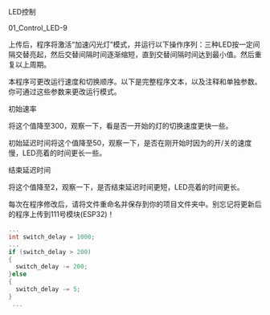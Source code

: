 LED控制

01_Control_LED-9

上传后，程序将激活“加速闪光灯”模式，并运行以下操作序列：三种LED按一定间隔交替亮起，然后交替间隔时间逐渐缩短，直到交替间隔时间达到最小值。然后重复以上周期。

本程序可更改运行速度和切换顺序。以下是完整程序文本，以及注释和单独参数。你可通过这些参数来更改运行模式。

初始速率

将这个值降至300，观察一下，看是否一开始的灯的切换速度更快一些。

初始延迟时间将这个值降至50，观察一下，是否在刚开始时因为的开/关的速度慢，LED亮着的时间更长一些。

结束延迟时间

将这个值降至2，观察一下，是否结束延迟时间更短，LED亮着的时间更长。

每次在程序修改后，请将文件重命名并保存到你的项目文件夹中。别忘记将更新后的程序上传到111号模块(ESP32)！

```c
...
int switch_delay = 1000;
...
if (switch_delay > 200)
{
  switch_delay -= 200;
}else
{
  switch_delay -= 5;
}
 ...
```